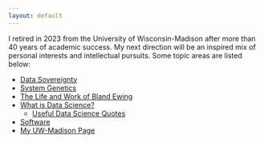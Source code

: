 ```yaml
---
layout: default
---
```


I retired in 2023 from the University of Wisconsin-Madison after more than 40 years of academic success.
My next direction will be an inspired mix of personal interests and intellectual pursuits. Some topic areas are listed below:

- [Data Sovereignty](/Data-Sovereignty/)
- [System Genetics](/pages/sysgen/)
- [The Life and Work of Bland Ewing](/pages/ewing/)
- [What is Data Science?](/What-is-Data-Science/)
  + [Useful Data Science Quotes](/Useful-Data-Science-Quotes/)
- [Software](/pages/software/)
- [My UW-Madison Page](https://www.stat.wisc.edu/~yandell)
